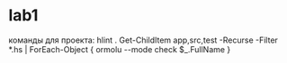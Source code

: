 # lab1
команды для проекта:
hlint .
Get-ChildItem app,src,test -Recurse -Filter *.hs | ForEach-Object { ormolu --mode check $_.FullName }